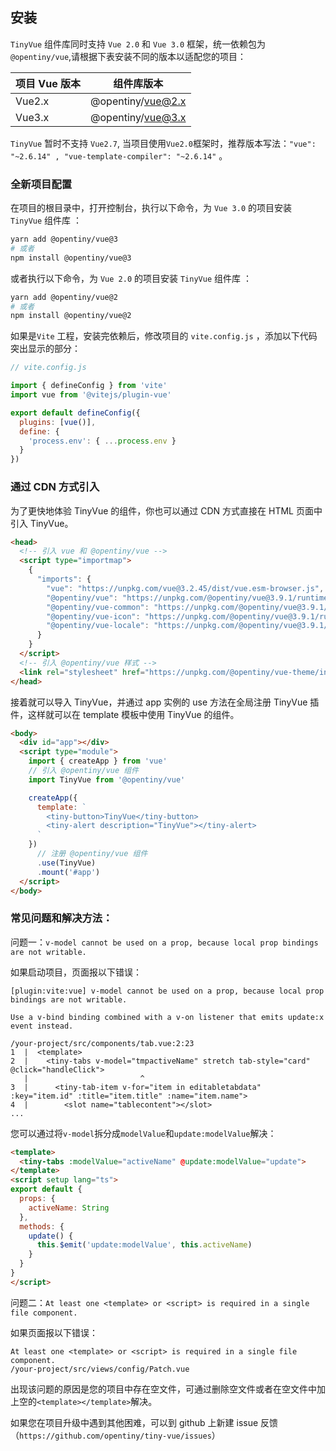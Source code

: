 <!--anchor:on-->

## 安装

`TinyVue` 组件库同时支持 `Vue 2.0` 和 `Vue 3.0` 框架，统一依赖包为`@opentiny/vue`,请根据下表安装不同的版本以适配您的项目：

| 项目 Vue 版本 | 组件库版本        |
| ------------- | ----------------- |
| Vue2.x        | @opentiny/vue@2.x |
| Vue3.x        | @opentiny/vue@3.x |

`TinyVue` 暂时不支持 `Vue2.7`, 当项目使用`Vue2.0`框架时，推荐版本写法：`"vue": "~2.6.14" , "vue-template-compiler": "~2.6.14"` 。

### 全新项目配置

在项目的根目录中，打开控制台，执行以下命令，为 `Vue 3.0` 的项目安装 `TinyVue` 组件库 ：

```bash
yarn add @opentiny/vue@3
# 或者
npm install @opentiny/vue@3
```

或者执行以下命令，为 `Vue 2.0` 的项目安装 `TinyVue` 组件库 ：

```bash
yarn add @opentiny/vue@2
# 或者
npm install @opentiny/vue@2
```

如果是`Vite` 工程，安装完依赖后，修改项目的 `vite.config.js` ，添加以下代码突出显示的部分：

```js {8-10}
// vite.config.js

import { defineConfig } from 'vite'
import vue from '@vitejs/plugin-vue'

export default defineConfig({
  plugins: [vue()],
  define: {
    'process.env': { ...process.env }
  }
})
```

### 通过 CDN 方式引入

为了更快地体验 TinyVue 的组件，你也可以通过 CDN 方式直接在 HTML 页面中引入 TinyVue。

```html
<head>
  <!-- 引入 vue 和 @opentiny/vue -->
  <script type="importmap">
    {
      "imports": {
        "vue": "https://unpkg.com/vue@3.2.45/dist/vue.esm-browser.js",
        "@opentiny/vue": "https://unpkg.com/@opentiny/vue@3.9.1/runtime/tiny-vue.mjs",
        "@opentiny/vue-common": "https://unpkg.com/@opentiny/vue@3.9.1/runtime/tiny-vue-common.mjs",
        "@opentiny/vue-icon": "https://unpkg.com/@opentiny/vue@3.9.1/runtime/tiny-vue-icon.mjs",
        "@opentiny/vue-locale": "https://unpkg.com/@opentiny/vue@3.9.1/runtime/tiny-vue-locale.mjs"
      }
    }
  </script>
  <!-- 引入 @opentiny/vue 样式 -->
  <link rel="stylesheet" href="https://unpkg.com/@opentiny/vue-theme/index.css" />
</head>
```

接着就可以导入 TinyVue，并通过 app 实例的 use 方法在全局注册 TinyVue 插件，这样就可以在 template 模板中使用 TinyVue 的组件。

```html
<body>
  <div id="app"></div>
  <script type="module">
    import { createApp } from 'vue'
    // 引入 @opentiny/vue 组件
    import TinyVue from '@opentiny/vue'

    createApp({
      template: `
        <tiny-button>TinyVue</tiny-button>
        <tiny-alert description="TinyVue"></tiny-alert>
      `
    })
      // 注册 @opentiny/vue 组件
      .use(TinyVue)
      .mount('#app')
  </script>
</body>
```

### 常见问题和解决方法：

问题一：`v-model cannot be used on a prop, because local prop bindings are not writable.`

如果启动项目，页面报以下错误：

```shell
[plugin:vite:vue] v-model cannot be used on a prop, because local prop bindings are not writable.

Use a v-bind binding combined with a v-on listener that emits update:x event instead.

/your-project/src/components/tab.vue:2:23
1  |  <template>
2  |    <tiny-tabs v-model="tmpactiveName" stretch tab-style="card" @click="handleClick">
   |                         ^
3  |      <tiny-tab-item v-for="item in editabletabdata" :key="item.id" :title="item.title" :name="item.name">
4  |        <slot name="tablecontent"></slot>
...
```

您可以通过将`v-model`拆分成`modelValue`和`update:modelValue`解决：

```html
<template>
  <tiny-tabs :modelValue="activeName" @update:modelValue="update">
</template>
<script setup lang="ts">
export default {
  props: {
    activeName: String
  },
  methods: {
    update() {
      this.$emit('update:modelValue', this.activeName)
    }
  }
}
</script>
```

问题二：`At least one <template> or <script> is required in a single file component.`

如果页面报以下错误：

```shell
At least one <template> or <script> is required in a single file component.
/your-project/src/views/config/Patch.vue
```

出现该问题的原因是您的项目中存在空文件，可通过删除空文件或者在空文件中加上空的`<template></template>`解决。

如果您在项目升级中遇到其他困难，可以到 github 上新建 issue 反馈（`https://github.com/opentiny/tiny-vue/issues`）
